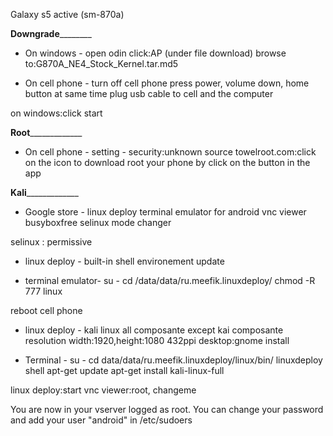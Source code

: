 
Galaxy s5 active (sm-870a)

__________________________Downgrade__________________________________

- On windows - 
	open odin
	click:AP (under file download)
	browse to:G870A_NE4_Stock_Kernel.tar.md5

- On cell phone -
	turn off cell phone
	press power, volume down, home button at same time 
	plug usb cable to cell and the computer

on windows:click start

__________________________Root_______________________________________
	
- On cell phone -
	setting - security:unknown source
	towelroot.com:click on the icon to download
	root your phone by click on the button in the app

__________________________Kali_______________________________________

- Google store -
	linux deploy
	terminal emulator for android
	vnc viewer
	busyboxfree
	selinux mode changer

selinux : permissive

- linux deploy -
	built-in shell
	environement update

- terminal emulator- 
	su -
	cd /data/data/ru.meefik.linuxdeploy/
	chmod -R 777 linux

reboot cell phone

- linux deploy -
	kali linux
	all composante except kai composante
	resolution width:1920,height:1080 432ppi
	desktop:gnome
	install

- Terminal -
	su -
	cd data/data/ru.meefik.linuxdeploy/linux/bin/
	linuxdeploy shell
	apt-get update
	apt-get install kali-linux-full

linux deploy:start
vnc viewer:root, changeme

You are now in your vserver logged as root. You can change your password and add your user "android" in /etc/sudoers
